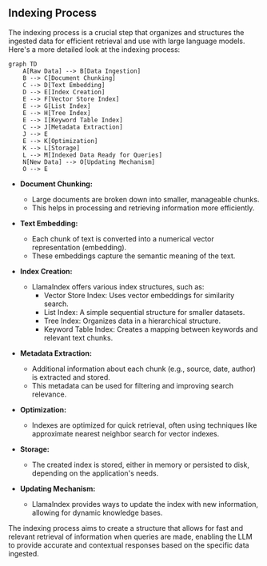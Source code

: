 ## Indexing Process

The indexing process is a crucial step that organizes and structures the ingested data for efficient retrieval and use with large language models. Here's a more detailed look at the indexing process:

```mermaid
graph TD
    A[Raw Data] --> B[Data Ingestion]
    B --> C[Document Chunking]
    C --> D[Text Embedding]
    D --> E[Index Creation]
    E --> F[Vector Store Index]
    E --> G[List Index]
    E --> H[Tree Index]
    E --> I[Keyword Table Index]
    C --> J[Metadata Extraction]
    J --> E
    E --> K[Optimization]
    K --> L[Storage]
    L --> M[Indexed Data Ready for Queries]
    N[New Data] --> O[Updating Mechanism]
    O --> E

```

- **Document Chunking:** 
   - Large documents are broken down into smaller, manageable chunks.
   - This helps in processing and retrieving information more efficiently.

- **Text Embedding:**
   - Each chunk of text is converted into a numerical vector representation (embedding).
   - These embeddings capture the semantic meaning of the text.

- **Index Creation:**
   - LlamaIndex offers various index structures, such as:
     - Vector Store Index: Uses vector embeddings for similarity search.
     - List Index: A simple sequential structure for smaller datasets.
     - Tree Index: Organizes data in a hierarchical structure.
     - Keyword Table Index: Creates a mapping between keywords and relevant text chunks.

- **Metadata Extraction:**
   - Additional information about each chunk (e.g., source, date, author) is extracted and stored.
   - This metadata can be used for filtering and improving search relevance.

- **Optimization:**
   - Indexes are optimized for quick retrieval, often using techniques like approximate nearest neighbor search for vector indexes.

- **Storage:**
   - The created index is stored, either in memory or persisted to disk, depending on the application's needs.

- **Updating Mechanism:**
   - LlamaIndex provides ways to update the index with new information, allowing for dynamic knowledge bases.

The indexing process aims to create a structure that allows for fast and relevant retrieval of information when queries are made, enabling the LLM to provide accurate and contextual responses based on the specific data ingested.